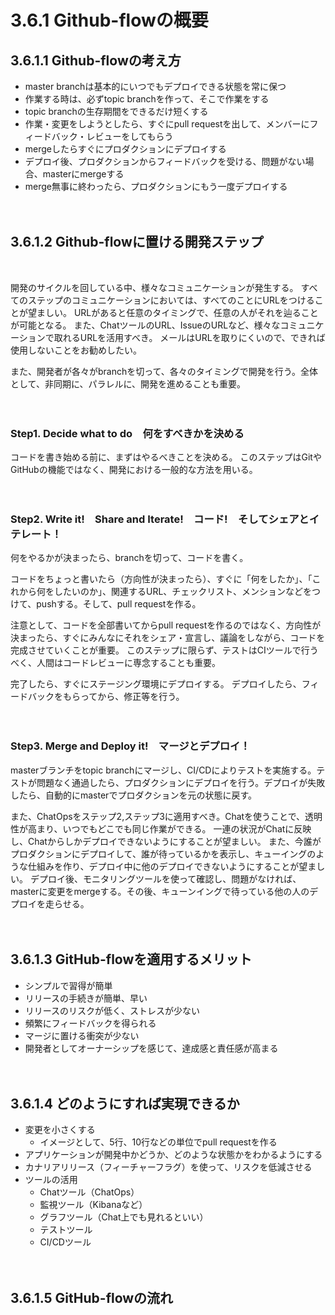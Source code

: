 # 3.6.1 Github-flowの概要


## 3.6.1.1 Github-flowの考え方

- master branchは基本的にいつでもデプロイできる状態を常に保つ
- 作業する時は、必ずtopic branchを作って、そこで作業をする
- topic branchの生存期間をできるだけ短くする
- 作業・変更をしようとしたら、すぐにpull requestを出して、メンバーにフィードバック・レビューをしてもらう
- mergeしたらすぐにプロダクションにデプロイする
- デプロイ後、プロダクションからフィードバックを受ける、問題がない場合、masterにmergeする
- merge無事に終わったら、プロダクションにもう一度デプロイする
<br><br><br>



## 3.6.1.2 Github-flowに置ける開発ステップ
<br>

開発のサイクルを回している中、様々なコミュニケーションが発生する。
すべてのステップのコミュニケーションにおいては、すべてのことにURLをつけることが望ましい。
URLがあると任意のタイミングで、任意の人がそれを辿ることが可能となる。
また、ChatツールのURL、IssueのURLなど、様々なコミュニケーションで取れるURLを活用すべき。
メールはURLを取りにくいので、できれば使用しないことをお勧めしたい。

また、開発者が各々がbranchを切って、各々のタイミングで開発を行う。全体として、非同期に、パラレルに、開発を進めることも重要。
<br><br><br>



### Step1. Decide what to do　何をすべきかを決める
コードを書き始める前に、まずはやるべきことを決める。
このステップはGitやGitHubの機能ではなく、開発における一般的な方法を用いる。
<br><br><br>



### Step2. Write it!　Share and Iterate!　コード!　そしてシェアとイテレート！
何をやるかが決まったら、branchを切って、コードを書く。

コードをちょっと書いたら（方向性が決まったら）、すぐに「何をしたか」、「これから何をしたいのか」、関連するURL、チェックリスト、メンションなどをつけて、pushする。そして、pull requestを作る。

注意として、コードを全部書いてからpull requestを作るのではなく、方向性が決まったら、すぐにみんなにそれをシェア・宣言し、議論をしながら、コードを完成させていくことが重要。
このステップに限らず、テストはCIツールで行うべく、人間はコードレビューに専念することも重要。

完了したら、すぐにステージング環境にデプロイする。
デプロイしたら、フィードバックをもらってから、修正等を行う。
<br><br><br>



### Step3. Merge and Deploy it!　マージとデプロイ！
masterブランチをtopic branchにマージし、CI/CDによりテストを実施する。テストが問題なく通過したら、プロダクションにデプロイを行う。デプロイが失敗したら、自動的にmasterでプロダクションを元の状態に戻す。

また、ChatOpsをステップ2,ステップ3に適用すべき。Chatを使うことで、透明性が高まり、いつでもどこでも同じ作業ができる。
一連の状況がChatに反映し、Chatからしかデプロイできないようにすることが望ましい。
また、今誰がプロダクションにデプロイして、誰が待っているかを表示し、キューイングのような仕組みを作り、デプロイ中に他のデプロイできないようにすることが望ましい。
デプロイ後、モニタリングツールを使って確認し、問題がなければ、masterに変更をmergeする。その後、キューンイングで待っている他の人のデプロイを走らせる。
<br><br><br>



## 3.6.1.3 GitHub-flowを適用するメリット

- シンプルで習得が簡単
- リリースの手続きが簡単、早い
- リリースのリスクが低く、ストレスが少ない
- 頻繁にフィードバックを得られる
- マージに置ける衝突が少ない
- 開発者としてオーナーシップを感じて、達成感と責任感が高まる
<br><br><br>

## 3.6.1.4 どのようにすれば実現できるか

- 変更を小さくする
  - イメージとして、5行、10行などの単位でpull requestを作る
- アプリケーションが開発中かどうか、どのような状態かをわかるようにする
- カナリアリリース（フィーチャーフラグ）を使って、リスクを低減させる
- ツールの活用
  - Chatツール（ChatOps）
  - 監視ツール（Kibanaなど）
  - グラフツール（Chat上でも見れるといい）
  - テストツール
  - CI/CDツール
<br><br><br>


## 3.6.1.5 GitHub-flowの流れ

